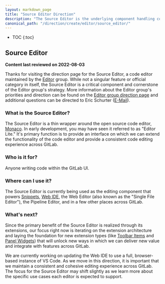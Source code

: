```yaml
---
layout: markdown_page
title: "Source Editor Direction"
description: "The Source Editor is the underlying component handling code editing across GitLab"
canonical_path: "/direction/create/editor/source_editor/"
---
```


- TOC
{:toc}

## Source Editor

**Content last reviewed on 2022-08-03**

Thanks for visiting the direction page for the Source Editor, a code editor maintained by the [Editor](/handbook/product/categories/#editor-group) group. While not a singular feature or official category in itself, the Source Editor is a critical component and cornerstone of the Editor group's strategy. More information about the Editor group's priorities and direction can be found on the [Editor group direction page](/direction/create/editor/) and additional questions can be directed to Eric Schurter ([E-Mail](mailto:eschurter@gitlab.com)).

### What is the Source Editor?

The Source Editor is a thin wrapper around the open source code editor, [Monaco](https://microsoft.github.io/monaco-editor/). In early development, you may have seen it referred to as "Editor Lite." It's primary function is to provide an interface on which we can extend the functionality of the code editor and provide a consistent code editing experience across GitLab.

### Who is it for?

Anyone writing code within the GitLab UI.

### Where can I use it?

The Source Editor is currently being used as the editing component that powers [Snippets](/direction/create/editor/snippets), [Web IDE](/direction/create/editor/web_ide), the Web Editor (also known as the "Single File Editor"), the Pipeline Editor, and in a few other places across GitLab.  

### What's next? 

Since the primary benefit of the Source Editor is realized through its extensions, our focus right now is iterating on the extension architecture and laying the foundation for new extension types (like [Toolbar Items](https://gitlab.com/groups/gitlab-org/-/epics/4862) and [Panel Widgets](https://gitlab.com/gitlab-org/gitlab/-/issues/288314)) that will unlock new ways in which we can deliver new value and integrate with features across GitLab. 

We are currently working on updating the Web IDE to use a full, browser-based instance of VS Code. As we move in this direction, it is important that we maintain a consistent and cohesive editing experience across GitLab. The focus for the Source Editor may shift slightly as we learn more about the specific use cases each editor is expected to support.